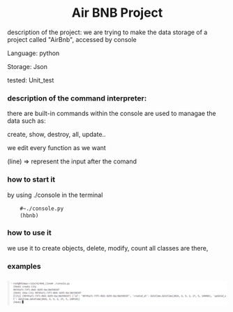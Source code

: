 <center><h1>Air BNB Project</h1></center>
description of the project:
we are trying to make the data storage of a project called "AirBnb", accessed by console

Language: python

Storage: Json

tested: Unit_test

<h3>description of the command interpreter:</h3>


there are built-in commands within the console are used to managae the data such as:

create, show, destroy, all, update..

 we edit every function as we want

(line) => represent the input after the comand


<h3>how to start it</h3>
	by using ./console in the terminal

```
	#~./console.py
	(hbnb)
```

<h3>how to use it </h3>
	we use it to create objects, delete, modify, count all classes are there, 


<h3>examples<h3>

![console work](./console.png)
